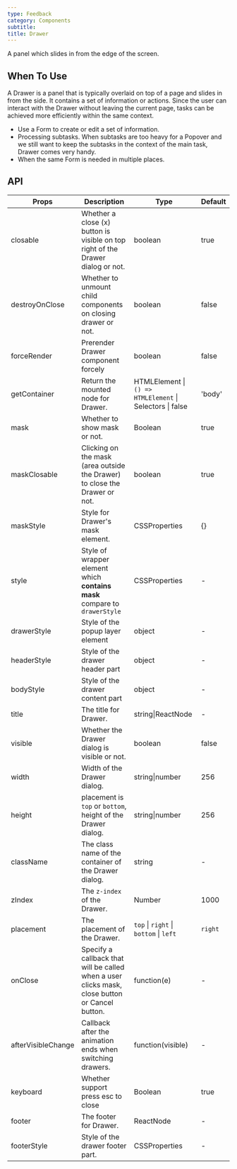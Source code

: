 ```yaml
---
type: Feedback
category: Components
subtitle:
title: Drawer
---
```


A panel which slides in from the edge of the screen.

## When To Use

A Drawer is a panel that is typically overlaid on top of a page and slides in from the side. It contains a set of information or actions. Since the user can interact with the Drawer without leaving the current page, tasks can be achieved more efficiently within the same context.

- Use a Form to create or edit a set of information.
- Processing subtasks. When subtasks are too heavy for a Popover and we still want to keep the subtasks in the context of the main task, Drawer comes very handy.
- When the same Form is needed in multiple places.

## API

| Props | Description | Type | Default |
| --- | --- | --- | --- |
| closable | Whether a close (x) button is visible on top right of the Drawer dialog or not. | boolean | true |
| destroyOnClose | Whether to unmount child components on closing drawer or not. | boolean | false |
| forceRender | Prerender Drawer component forcely | boolean | false |
| getContainer | Return the mounted node for Drawer. | HTMLElement \| `() => HTMLElement` \| Selectors \| false | 'body' |
| mask | Whether to show mask or not. | Boolean | true |
| maskClosable | Clicking on the mask (area outside the Drawer) to close the Drawer or not. | boolean | true |
| maskStyle | Style for Drawer's mask element. | CSSProperties | {} |
| style | Style of wrapper element which **contains mask** compare to `drawerStyle` | CSSProperties | - |
| drawerStyle | Style of the popup layer element | object | - |
| headerStyle | Style of the drawer header part | object | - |
| bodyStyle | Style of the drawer content part | object | - |
| title | The title for Drawer. | string\|ReactNode | - |
| visible | Whether the Drawer dialog is visible or not. | boolean | false |
| width | Width of the Drawer dialog. | string\|number | 256 |
| height | placement is `top` or `bottom`, height of the Drawer dialog. | string\|number | 256 |
| className | The class name of the container of the Drawer dialog. | string | - |
| zIndex | The `z-index` of the Drawer. | Number | 1000 |
| placement | The placement of the Drawer. | `top` \| `right` \| `bottom` \| `left` | `right` |
| onClose | Specify a callback that will be called when a user clicks mask, close button or Cancel button. | function(e) | - |
| afterVisibleChange | Callback after the animation ends when switching drawers. | function(visible) | - |
| keyboard | Whether support press esc to close | Boolean | true |
| footer | The footer for Drawer. | ReactNode | - |
| footerStyle | Style of the drawer footer part. | CSSProperties | - |

<style>
#_hj_feedback_container {
  display: none;
}
</style>
